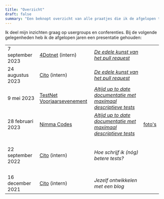 ```yaml
---
title: "Overzicht"
draft: false
summary: "Een beknopt overzicht van alle praatjes die ik de afgelopen tijd heb gehouden."
---
```


Ik deel mijn inzichten graag op usergroups en conferenties. Bij de volgende gelegenheden heb ik de afgelopen jaren een presentatie gehouden:


|                   |                                                    |                                                                  |     |
| ----------------- | -------------------------------------------------- | ---------------------------------------------------------------- | --- |
| 7 september 2023  | [4Dotnet](https://www.4dotnet.nl/) (intern)        | [*De edele kunst van het pull request*](/talks/de-edele-kunst-van-het-pull-request/) |     |
| 24 augustus 2023  | [Cito](https://www.cito.nl/) (intern)              | [*De edele kunst van het pull request*](/talks/de-edele-kunst-van-het-pull-request/) |     |
| 9 mei 2023        | [TestNet Voorjaarsevenement](https://www.testnet.org/) | [*Altijd up to date documentatie met maximaal descriptieve tests*](/talks/altijd-up-to-date-documentatie-met-maximaal-descriptieve-tests/) |     |
| 28 februari 2023  | [Nimma Codes](https://www.nimma.codes/)            | [*Altijd up to date documentatie met maximaal descriptieve tests*](/talks/altijd-up-to-date-documentatie-met-maximaal-descriptieve-tests/) | [foto's](https://www.meetup.com/nimma-codes-meetup-group/photos/33300229/) |
| <br/>             |                                                    |                                                                  |     |
| 22 september 2022 | [Cito](https://www.cito.nl/) (intern)              | *Hoe schrijf ik (nóg) betere tests?*                             |     |
| <br/>             |                                                    |                                                                  |     |
| 16 december 2021  | [Cito](https://www.cito.nl/) (intern)              | *Jezelf ontwikkelen met een blog*                                |     |

